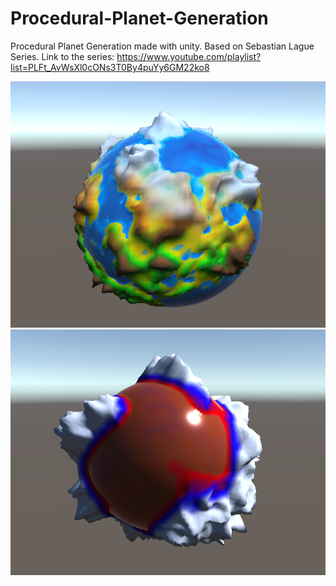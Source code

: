 # Procedural-Planet-Generation
Procedural Planet Generation made with unity. Based on Sebastian Lague Series.
Link to the series: https://www.youtube.com/playlist?list=PLFt_AvWsXl0cONs3T0By4puYy6GM22ko8

![](Test//planet1.png)
![](Test//palent2.png)
